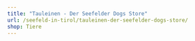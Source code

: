 ```yaml
---
title: "Tauleinen - Der Seefelder Dogs Store"
url: /seefeld-in-tirol/tauleinen-der-seefelder-dogs-store/
shop: Tiere
---
```

